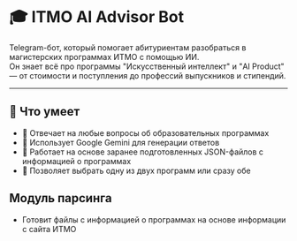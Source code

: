 # 🎓 ITMO AI Advisor Bot

Telegram-бот, который помогает абитуриентам разобраться в магистерских программах ИТМО с помощью ИИ.  
Он знает всё про программы "Искусственный интеллект" и "AI Product" — от стоимости и поступления до профессий выпускников и стипендий.

---

## 🚀 Что умеет

- 💬 Отвечает на любые вопросы об образовательных программах
- 🧠 Использует Google Gemini для генерации ответов
- 📂 Работает на основе заранее подготовленных JSON-файлов с информацией о программах
- 🧭 Позволяет выбрать одну из двух программ или сразу обе


## Модуль парсинга
- Готовит файлы с информацией о программах на основе информации с сайта ИТМО
